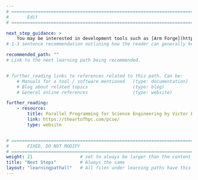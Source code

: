 ```yaml
---
# ================================================================================
#       Edit
# ================================================================================

next_step_guidance: >
    You may be interested in development tools such as [Arm Forge](https://developer.arm.com/Tools%20and%20Software/Arm%20Forge) which can help you increase the scalability of your HPC applications.
# 1-3 sentence recommendation outlining how the reader can generally keep learning about these topics, and a specific explanation of why the next step is being recommended.

recommended_path: ""
# Link to the next learning path being recommended.


# further_reading links to references related to this path. Can be:
    # Manuals for a tool / software mentioned   (type: documentation)
    # Blog about related topics                 (type: blog)
    # General online references                 (type: website) 

further_reading:
    - resource:
        title: Parallel Programming for Science Engineering by Victor Eijkhout
        link: https://theartofhpc.com/pcse/
        type: website


# ================================================================================
#       FIXED, DO NOT MODIFY
# ================================================================================
weight: 21                  # set to always be larger than the content in this path, and one more than 'review'
title: "Next Steps"         # Always the same
layout: "learningpathall"   # All files under learning paths have this same wrapper
---
```

